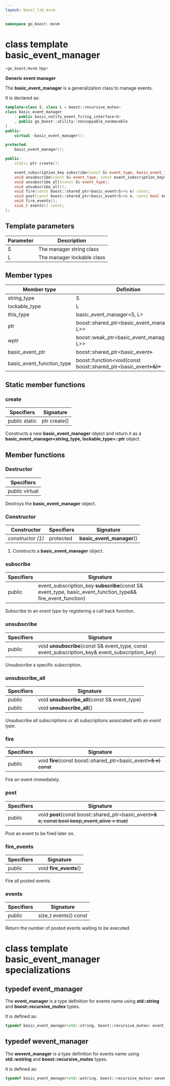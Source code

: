 ```yaml
---
layout: boost_lib_mvvm
---
```


```c++
namespace go_boost::mvvm
```

# class template basic_event_manager

```c++
<go_boost/mvvm.hpp>
```

**Generic event manager**

The **basic_event_manager** is a generalization class to manage events.

It is declared as:

```c++
template<class S, class L = boost::recursive_mutex>
class basic_event_manager
    : public basic_notify_event_firing_interface<S>
    , public go_boost::utility::noncopyable_nonmovable
{
public:
    virtual ~basic_event_manager();

protected:
    basic_event_manager();

public:
    static ptr create();

    event_subscription_key subscribe(const S& event_type, basic_event_function_type&& fire_event_function);
    void unsubscribe(const S& event_type, const event_subscription_key& event_subscription_key);
    void unsubscribe_all(const S& event_type);
    void unsubscribe_all();
    void fire(const boost::shared_ptr<basic_event<S>>& e) const;
    void post(const boost::shared_ptr<basic_event<S>>& e, const bool keep_event_alive = true);
    void fire_events();
    size_t events() const;
};
```

## Template parameters

Parameter | Description
-|-
S | The manager string class
L | The manager lockable class

## Member types

Member type | Definition
-|-
string_type | S
lockable_type | L
this_type | basic_event_manager<S, L>
ptr | boost\::shared_ptr<basic_event_manager<S, L>>
wptr | boost\::weak_ptr<basic_event_manager<S, L>>
basic_event_ptr | boost\::shared_ptr<basic_event<S>>
basic_event_function_type | boost\::function<void(const boost\::shared_ptr<basic_event<S>>&)>

## Static member functions

### create

Specifiers | Signature
-|-
public static | ptr create()

Constructs a new **basic_event_manager** object and return it as a
**basic_event_manager<string_type, lockable_type>\::ptr** object.

## Member functions

### Destructor

Specifiers |
-|
public virtual |

Destroys the **basic_event_manager** object.

### Constructor

Constructor | Specifiers | Signature
-|-|-
*constructor (1)* | protected | **basic_event_manager**()

1. Constructs a **basic_event_manager** object.

### subscribe

Specifiers | Signature
-|-
public | event_subscription_key **subscribe**(const S& event_type, basic_event_function_type&& fire_event_function)

Subscribe to an *event type* by registering a call back function.

### unsubscribe

Specifiers | Signature
-|-
public | void **unsubscribe**(const S& event_type, const event_subscription_key& event_subscription_key)

Unsubscribe a specific subscription.

### unsubscribe_all

Specifiers | Signature
-|-
public | void **unsubscribe_all**(const S& event_type)
public | void **unsubscribe_all**()

Unsubscribe all subscriptions or all subscriptions associated with an *event type*.

### fire

Specifiers | Signature
-|-
public | void **fire**(const boost\::shared_ptr<basic_event<S>>& e) const

Fire an event immediately.

### post

Specifiers | Signature
-|-
public | void **post**(const boost\::shared_ptr<basic_event<S>>& e, const bool keep_event_alive = true)

Post an event to be fired later on.

### fire_events

Specifiers | Signature
-|-
public | void **fire_events**()

Fire all posted events.

### events

Specifiers | Signature
-|-
public | size_t events() const

Return the number of posted events waiting to be executed.

# class template basic_event_manager specializations

## typedef event_manager

The **event_manager** is a type definition for events name using **std::string**
and **boost::recursive_mutex** types.

It is defined as:

```c++
typedef basic_event_manager<std::string, boost::recursive_mutex> event_manager;
```

## typedef wevent_manager

The **wevent_manager** is a type definition for events name using **std::wstring**
and **boost::recursive_mutex** types.

It is defined as:

```c++
typedef basic_event_manager<std::wstring, boost::recursive_mutex> wevent_interface;
```
